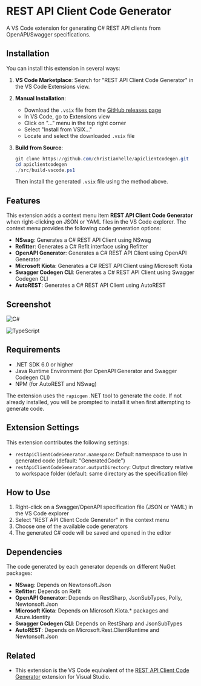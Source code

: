 # REST API Client Code Generator

A VS Code extension for generating C# REST API clients from OpenAPI/Swagger specifications.

## Installation

You can install this extension in several ways:

1. **VS Code Marketplace**: Search for "REST API Client Code Generator" in the VS Code Extensions view.

2. **Manual Installation**:
   - Download the `.vsix` file from the [GitHub releases page](https://github.com/christianhelle/apiclientcodegen/releases)
   - In VS Code, go to Extensions view
   - Click on "..." menu in the top right corner
   - Select "Install from VSIX..."
   - Locate and select the downloaded `.vsix` file

3. **Build from Source**:
   ```powershell
   git clone https://github.com/christianhelle/apiclientcodegen.git
   cd apiclientcodegen
   ./src/build-vscode.ps1
   ```
   Then install the generated `.vsix` file using the method above.

## Features

This extension adds a context menu item **REST API Client Code Generator** when right-clicking on JSON or YAML files in the VS Code explorer. The context menu provides the following code generation options:

- **NSwag**: Generates a C# REST API Client using NSwag
- **Refitter**: Generates a C# Refit interface using Refitter
- **OpenAPI Generator**: Generates a C# REST API Client using OpenAPI Generator
- **Microsoft Kiota**: Generates a C# REST API Client using Microsoft Kiota
- **Swagger Codegen CLI**: Generates a C# REST API Client using Swagger Codegen CLI
- **AutoREST**: Generates a C# REST API Client using AutoREST

## Screenshot

![C#](https://github.com/christianhelle/apiclientcodegen/raw/master/images/vscode-context-menu.png)

![TypeScript](https://github.com/christianhelle/apiclientcodegen/raw/master/images/vscode-context-menu-typescript.png)

## Requirements

- .NET SDK 6.0 or higher
- Java Runtime Environment (for OpenAPI Generator and Swagger Codegen CLI)
- NPM (for AutoREST and NSwag)

The extension uses the `rapicgen` .NET tool to generate the code. If not already installed, you will be prompted to install it when first attempting to generate code.

## Extension Settings

This extension contributes the following settings:

* `restApiClientCodeGenerator.namespace`: Default namespace to use in generated code (default: "GeneratedCode")
* `restApiClientCodeGenerator.outputDirectory`: Output directory relative to workspace folder (default: same directory as the specification file)

## How to Use

1. Right-click on a Swagger/OpenAPI specification file (JSON or YAML) in the VS Code explorer
2. Select "REST API Client Code Generator" in the context menu
3. Choose one of the available code generators
4. The generated C# code will be saved and opened in the editor

## Dependencies

The code generated by each generator depends on different NuGet packages:

- **NSwag**: Depends on Newtonsoft.Json
- **Refitter**: Depends on Refit
- **OpenAPI Generator**: Depends on RestSharp, JsonSubTypes, Polly, Newtonsoft.Json
- **Microsoft Kiota**: Depends on Microsoft.Kiota.* packages and Azure.Identity
- **Swagger Codegen CLI**: Depends on RestSharp and JsonSubTypes
- **AutoREST**: Depends on Microsoft.Rest.ClientRuntime and Newtonsoft.Json

## Related

- This extension is the VS Code equivalent of the [REST API Client Code Generator](https://marketplace.visualstudio.com/items?itemName=ChristianResmaHelle.APIClientCodeGenerator2022) extension for Visual Studio.
